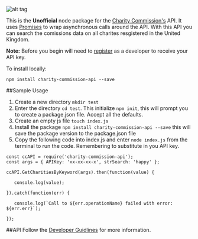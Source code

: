 ![alt tag](https://assets.publishing.service.gov.uk/government/uploads/system/uploads/organisation/logo/98/Home_page.jpg)

This is the **Unofficial** node package for the [Charity Commission's](https://www.gov.uk/government/organisations/charity-commission) API. It uses [Promises](https://developer.mozilla.org/en-US/docs/Web/JavaScript/Reference/Global_Objects/Promise) to wrap asynchronous calls around the API. With this API you can search the comissions data on all charites resgistered in the United Kingdom.  

**Note:** Before you begin will need to [register](http://apps.charitycommission.gov.uk/Showcharity/API/SearchCharitiesV1/Docs/SearchCharitiesV1Home.aspx) as a developer to receive your API key.



To install locally:
```shell
npm install charity-commission-api --save
```

##Sample Usage

1. Create a new directory  `mkdir test`
2. Enter the directory  `cd test`. This initialize  `npm init`, this will prompt you to create a package.json file. Accept all the defaults.
3. Create an empty js file  `touch index.js`
4. Install the package  `npm install charity-commission-api --save` this will save the package version to the package.json file
5. Copy the following code into index.js and enter  `node index.js` from the terminal to run the code. Remembering to substitute in you API key.
```shell
const ccAPI = require('charity-commission-api');
const args = { APIKey: 'xx-xx-xx-x', strSearch: 'happy' };

ccAPI.GetCharitiesByKeyword(args).then(function(value) {

   console.log(value);
   
}).catch(function(err) {

   console.log(`Call to ${err.operationName} failed with error: ${err.err}`);
   
});
```

##API 
Follow the [Developer Guidlines](http://apps.charitycommission.gov.uk/Showcharity/API/SearchCharitiesV1/Docs/DevGuideHome.aspx) for more information.








